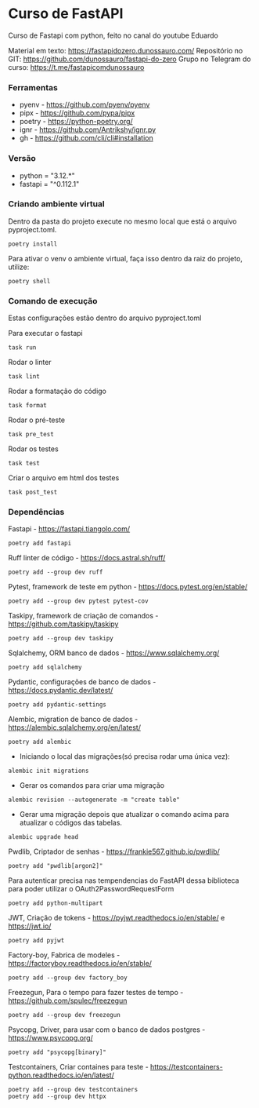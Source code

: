# Curso de FastAPI
Curso de Fastapi com python, feito no canal do youtube Eduardo


Material em texto: https://fastapidozero.dunossauro.com/
Repositório no GIT: https://github.com/dunossauro/fastapi-do-zero
Grupo no Telegram do curso: https://t.me/fastapicomdunossauro

### Ferramentas

- pyenv - https://github.com/pyenv/pyenv
- pipx - https://github.com/pypa/pipx
- poetry - https://python-poetry.org/
- ignr - https://github.com/Antrikshy/ignr.py
- gh - https://github.com/cli/cli#installation

### Versão

- python = "3.12.*"
- fastapi = "^0.112.1"

### Criando ambiente virtual

Dentro da pasta do projeto execute no mesmo local que está o arquivo pyproject.toml.
````
poetry install
````

Para ativar o venv o ambiente virtual, faça isso dentro da raiz do projeto, utilize:
````
poetry shell
````

### Comando de execução
Estas configurações estão dentro do arquivo pyproject.toml

Para executar o fastapi
````
task run
````

Rodar o linter
````
task lint
````

Rodar a formatação do código
````
task format
````

Rodar o pré-teste
````
task pre_test
````

Rodar os testes
````
task test
````

Criar o arquivo em html dos testes
````
task post_test
````

### Dependências

Fastapi - https://fastapi.tiangolo.com/
````
poetry add fastapi
````

Ruff linter de código - https://docs.astral.sh/ruff/
````
poetry add --group dev ruff
````

Pytest, framework de teste em python - https://docs.pytest.org/en/stable/
````
poetry add --group dev pytest pytest-cov
````

Taskipy, framework de criação de comandos - https://github.com/taskipy/taskipy
````
poetry add --group dev taskipy
````

Sqlalchemy, ORM banco de dados - https://www.sqlalchemy.org/
````
poetry add sqlalchemy
````

Pydantic, configurações de banco de dados - https://docs.pydantic.dev/latest/
````
poetry add pydantic-settings
````

Alembic, migration de banco de dados - https://alembic.sqlalchemy.org/en/latest/
````
poetry add alembic
````
 - Iniciando o local das migrações(só precisa rodar uma única vez):
````
alembic init migrations
````
 - Gerar os comandos para criar uma migração
````
alembic revision --autogenerate -m "create table"
````
 - Gerar uma migração depois que atualizar o comando acima para atualizar o códigos das tabelas.
````
alembic upgrade head
````

Pwdlib, Criptador de senhas - https://frankie567.github.io/pwdlib/
````
poetry add "pwdlib[argon2]"
````

Para autenticar precisa nas tempendencias do FastAPI dessa biblioteca para poder utilizar o OAuth2PasswordRequestForm
````
poetry add python-multipart
````

JWT, Criação de tokens - https://pyjwt.readthedocs.io/en/stable/ e https://jwt.io/
````
poetry add pyjwt
````

Factory-boy, Fabrica de modeles  - https://factoryboy.readthedocs.io/en/stable/
````
poetry add --group dev factory_boy
````

Freezegun, Para o tempo para fazer testes de tempo  - https://github.com/spulec/freezegun
````
poetry add --group dev freezegun
````

Psycopg, Driver, para usar com o banco de dados postgres - https://www.psycopg.org/
````
poetry add "psycopg[binary]"
````

Testcontainers, Criar containes para teste - https://testcontainers-python.readthedocs.io/en/latest/
````
poetry add --group dev testcontainers 
poetry add --group dev httpx 
````